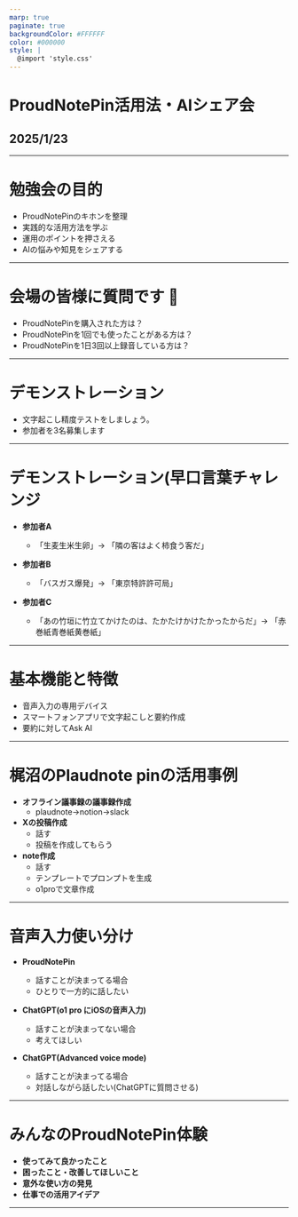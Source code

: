 ```yaml
---
marp: true
paginate: true
backgroundColor: #FFFFFF
color: #000000
style: |
  @import 'style.css'
---
```

<!-- _backgroundImage: url('images/cover-public.png') -->
<!-- _class: title -->

# ProudNotePin活用法・AIシェア会

## 2025/1/23

---
<!-- _backgroundImage: url('images/background-public.png') -->
# 勉強会の目的

- ProudNotePinのキホンを整理
- 実践的な活用方法を学ぶ
- 運用のポイントを押さえる
- AIの悩みや知見をシェアする

---

<!-- _backgroundImage: url('images/background-public.png') -->
# 会場の皆様に質問です 🤚

- ProudNotePinを購入された方は？
- ProudNotePinを1回でも使ったことがある方は？
- ProudNotePinを1日3回以上録音している方は？

---

<!-- _backgroundImage: url('images/background-public.png') -->
# デモンストレーション

- 文字起こし精度テストをしましょう。
- 参加者を3名募集します

---

<!-- _backgroundImage: url('images/background-public.png') -->
# デモンストレーション(早口言葉チャレンジ

- **参加者A**
  - 「生麦生米生卵」→ 「隣の客はよく柿食う客だ」

- **参加者B**
  - 「バスガス爆発」→ 「東京特許許可局」

- **参加者C**
  - 「あの竹垣に竹立てかけたのは、たかたけかけたかったからだ」→ 「赤巻紙青巻紙黄巻紙」

---


<!-- _backgroundImage: url('images/background-public.png') -->
# 基本機能と特徴
- 音声入力の専用デバイス
- スマートフォンアプリで文字起こしと要約作成
- 要約に対してAsk AI

---

<!-- _backgroundImage: url('images/background-public.png') -->
# 梶沼のPlaudnote pinの活用事例

- **オフライン議事録の議事録作成**
  - plaudnote→notion→slack
- **Xの投稿作成**
  - 話す
  - 投稿を作成してもらう
- **note作成**
  - 話す
  - テンプレートでプロンプトを生成
  - o1proで文章作成

---


<!-- _backgroundImage: url('images/background-public.png') -->
# 音声入力使い分け

- **ProudNotePin**
  - 話すことが決まってる場合
  - ひとりで一方的に話したい

- **ChatGPT(o1 pro にiOSの音声入力)**
  - 話すことが決まってない場合
  - 考えてほしい

- **ChatGPT(Advanced voice mode)**
  - 話すことが決まってる場合
  - 対話しながら話したい(ChatGPTに質問させる)

---

<!-- _backgroundImage: url('images/background-public.png') -->
# みんなのProudNotePin体験

- **使ってみて良かったこと**
- **困ったこと・改善してほしいこと**
- **意外な使い方の発見**
- **仕事での活用アイデア**

---
